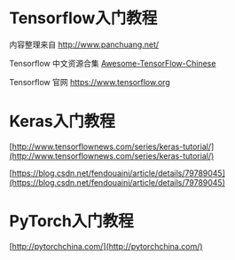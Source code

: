 # Tensorflow入门教程
内容整理来自
http://www.panchuang.net/

Tensorflow 中文资源合集
[Awesome-TensorFlow-Chinese](https://github.com/fendouai/Awesome-TensorFlow-Chinese)

Tensorflow 官网
https://www.tensorflow.org

# Keras入门教程

[http://www.tensorflownews.com/series/keras-tutorial/](http://www.tensorflownews.com/series/keras-tutorial/)

[https://blog.csdn.net/fendouaini/article/details/79789045](https://blog.csdn.net/fendouaini/article/details/79789045)

# PyTorch入门教程

[http://pytorchchina.com/](http://pytorchchina.com/)

